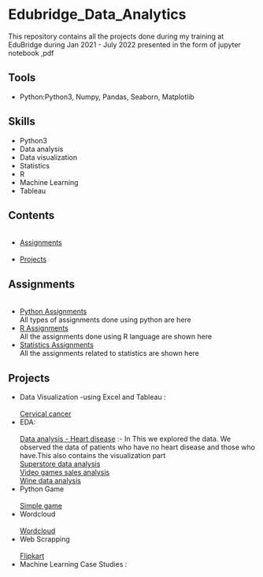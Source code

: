 <html>
<head>
  <h1>Edubridge_Data_Analytics</h1>
  </head>
  <body>
    This repository contains all the projects done during my training at EduBridge during Jan 2021 - July 2022 presented in the form of jupyter notebook ,pdf
    <h2>Tools</h2>
    <ul>
      <li>Python:Python3, Numpy, Pandas, Seaborn, Matplotlib</li>
    </ul>
    <h2>Skills</h2>
    <ul>
      <li>Python3</li>
      <li>Data analysis</li>
      <li>Data visualization</li>
      <li>Statistics</li>
      <li>R</li>
      <li>Machine Learning</li>
      <li>Tableau</li>
    </ul>
    <h2>Contents</h2>
    <ul>
      <a href="https://github.com/Snehacj/Edubridge-Data-Analytics/tree/main/Assignments"><br/><li>Assignments</a></li>
      <a href="https://github.com/Snehacj/Edubridge-Data-Analytics/tree/main/Projects"><br/><li>Projects</a></li>
    </ul>
    <h2>Assignments</h2>
    <ul>
      <a href="https://github.com/Snehacj/Edubridge-Data-Analytics/tree/main/Assignments/Python"><br/><li>Python Assignments</a></li>
      All types of assignments done using python are here
      <a href="https://github.com/Snehacj/Edubridge-Data-Analytics/tree/main/Assignments/R"><br/><li>R Assignments</a></li>
      All the assignments done using R language are shown here
      <a href="https://github.com/Snehacj/Edubridge-Data-Analytics/tree/main/Assignments/Statistics"><br/><li>Statistics Assignments</a></li> 
      All the assignments related to statistics are shown here
    </ul>
    <h2>Projects</h2>
    <ul>
    <li>Data Visualization -using Excel and Tableau :</li>
      <a href="https://github.com/Snehacj/Edubridge-Data-Analytics/tree/main/Projects/Excel%20data%20analysing:-%20Cervical%20%20cancer"><br/>Cervical cancer</a>
    <li>EDA:</li>  
      <a href="https://github.com/Snehacj/Edubridge-Data-Analytics/tree/main/Projects/Data%20analysis%20-%20Heart%20disease"><br/>Data analysis - Heart disease</a>
      :- In This we explored the data. We observed the data of patients who have no heart disease and those who have.This also contains the visualization part
      <a href="https://github.com/Snehacj/Edubridge-Data-Analytics/tree/main/Projects/Superstore%20data%20analysis"><br/>Superstore data analysis</a>
      <a href="https://github.com/Snehacj/Edubridge-Data-Analytics/tree/main/Projects/Video%20games%20sales%20analysis"><br/>Video games sales analysis</a>
      <a href="https://github.com/Snehacj/Edubridge-Data-Analytics/tree/main/Projects/Wine%20data%20analysis"><br/>Wine data analysis</a>
    <li>Python Game</li>
      <a href="https://github.com/Snehacj/Edubridge-Data-Analytics/tree/main/Projects/Simple%20game"><br/>Simple game</a>
    <li>Wordcloud</li>
      <a href="https://github.com/Snehacj/Edubridge-Data-Analytics/tree/main/Projects/Wordcloud"><br/>Wordcloud</a>
    <li> Web Scrapping</li>
      <a href="https://github.com/Snehacj/Edubridge-Data-Analytics/tree/main/Projects/Web%20Scrapping"><br/>Flipkart</a>
    <li> Machine Learning Case Studies :</li>
    </ul>
  </body
    </html>
        
      

